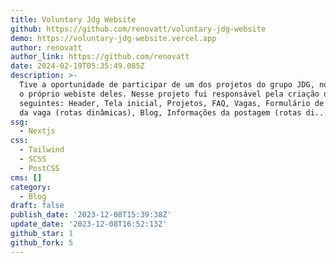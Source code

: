 ```yaml
---
title: Voluntary Jdg Website
github: https://github.com/renovatt/voluntary-jdg-website
demo: https://voluntary-jdg-website.vercel.app
author: renovatt
author_link: https://github.com/renovatt
date: 2024-02-19T05:35:49.085Z
description: >-
  Tive a oportunidade de participar de um dos projetos do grupo JDG, no qual foi
  o próprio webiste deles. Nesse projeto fui responsável pela criação dos
  seguintes: Header, Tela inicial, Projetos, FAQ, Vagas, Formulário de inscrição
  da vaga (rotas dinâmicas), Blog, Informações da postagem (rotas di...
ssg:
  - Nextjs
css:
  - Tailwind
  - SCSS
  - PostCSS
cms: []
category:
  - Blog
draft: false
publish_date: '2023-12-08T15:39:38Z'
update_date: '2023-12-08T16:52:13Z'
github_star: 1
github_fork: 5
---
```

